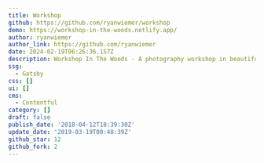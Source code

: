 ```yaml
---
title: Workshop
github: https://github.com/ryanwiemer/workshop
demo: https://workshop-in-the-woods.netlify.app/
author: ryanwiemer
author_link: https://github.com/ryanwiemer
date: 2024-02-19T06:26:36.157Z
description: Workshop In The Woods - A photography workshop in beautiful Lake Tahoe
ssg:
  - Gatsby
css: []
ui: []
cms:
  - Contentful
category: []
draft: false
publish_date: '2018-04-12T18:39:30Z'
update_date: '2019-03-19T00:48:39Z'
github_star: 12
github_fork: 2
---
```

